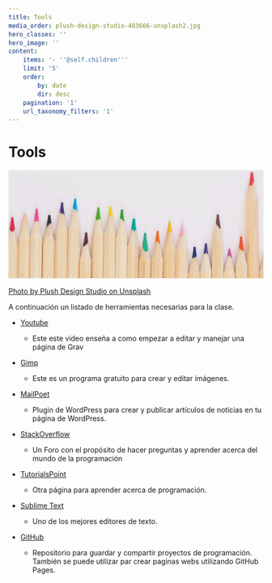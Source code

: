 ```yaml
---
title: Tools
media_order: plush-design-studio-483666-unsplash2.jpg
hero_classes: ''
hero_image: ''
content:
    items: '- ''@self.children'''
    limit: '5'
    order:
        by: date
        dir: desc
    pagination: '1'
    url_taxonomy_filters: '1'
---
```


# **Tools**
![](plush-design-studio-483666-unsplash2.jpg)

[Photo by Plush Design Studio on Unsplash](https://unsplash.com/photos/l3N9Q27zULw)




A continuación un listado de herramientas necesarias para la clase.


* [Youtube](https://youtu.be/3nGqaPl4i-M)

	* Este este video enseña a como empezar a editar y manejar una página de Grav


* [Gimp](https://www.gimp.org/)

	* Este es un programa gratuito para crear y editar imágenes.


* [MailPoet](https://www.mailpoet.com/)
	* Plugin de WordPress para crear y publicar artículos de noticias en tu página de WordPress.

* [StackOverflow](https://stackoverflow.com/)
	* Un Foro con el propósito de hacer preguntas y aprender acerca del mundo de la programación

* [TutorialsPoint](https://www.tutorialspoint.com/)
	* Otra página para aprender acerca de programación.
	
* [Sublime Text](https://www.sublimetext.com/)
	* Uno de los mejores editores de texto.

* [GitHub](https://github.com)
	* Repositorio para guardar y compartir proyectos de programación. También se puede utilizar par crear paginas webs utilizando GitHub Pages.
